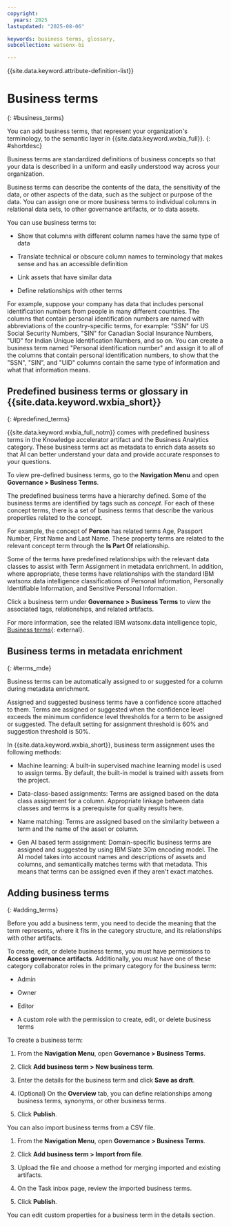 ```yaml
---
copyright:
  years: 2025
lastupdated: "2025-08-06"

keywords: business terms, glossary, 
subcollection: watsonx-bi

---
```


{{site.data.keyword.attribute-definition-list}}


# Business terms
{: #business_terms}

You can add business terms, that represent your organization's terminology, to the semantic layer in {{site.data.keyword.wxbia_full}}. {: #shortdesc}

Business terms are standardized definitions of business concepts so that your data is described in a uniform and easily understood way across your organization. 

Business terms can describe the contents of the data, the sensitivity of the data, or other aspects of the data, such as the subject or purpose of the data. You can assign one or more business terms to individual columns in relational data sets, to other governance artifacts, or to data assets.

You can use business terms to:

- Show that columns with different column names have the same type of data

- Translate technical or obscure column names to terminology that makes sense and has an accessible definition

- Link assets that have similar data

- Define relationships with other terms

For example, suppose your company has data that includes personal identification numbers from people in many different countries. The columns that contain personal identification numbers are named with abbreviations of the country-specific terms, for example: "SSN" for US Social Security Numbers, "SIN" for Canadian Social Insurance Numbers, "UID" for Indian Unique Identification Numbers, and so on. You can create a business term named "Personal identification number" and assign it to all of the columns that contain personal identification numbers, to show that the "SSN", "SIN", and "UID" columns contain the same type of information and what that information means. 

## Predefined business terms or glossary in {{site.data.keyword.wxbia_short}} 
{: #predefined_terms}

{{site.data.keyword.wxbia_full_notm}} comes with predefined business terms in the Knowledge accelerator artifact and the Business Analytics category. These business terms act as metadata to enrich data assets so that AI can better understand your data and provide accurate responses to your questions. 

To view pre-defined business terms, go to the **Navigation Menu** and open **Governance > Business Terms**.

The predefined business terms have a hierarchy defined. Some of the business terms are identified by tags such as *concept*. For each of these concept terms, there is a set of business terms that describe the various properties related to the concept. 

For example, the concept of **Person** has related terms Age, Passport Number, First Name and Last Name. These property terms are related to the relevant concept term through the **Is Part Of** relationship. 

Some of the terms have predefined relationships with the relevant data classes to assist with Term Assignment in metadata enrichment. In addition, where appropriate, these terms have relationships with the standard IBM watsonx.data intelligence classifications of Personal Information, Personally Identifiable Information, and Sensitive Personal Information.

Click a business term under **Governance > Business Terms** to view the associated tags, relationships, and related artifacts.

For more information, see the related IBM watsonx.data intelligence topic, [Business terms](https://dataplatform.cloud.ibm.com/docs/content/wsj/governance/dmg16.html?context=df&audience=wdp){: external}.

## Business terms in metadata enrichment 
{: #terms_mde}

Business terms can be automatically assigned to or suggested for a column during metadata enrichment.

Assigned and suggested business terms have a confidence score attached to them. Terms are assigned or suggested when the confidence level exceeds the minimum confidence level thresholds for a term to be assigned or suggested. The default setting for assignment threshold is 60% and suggestion threshold is 50%. 

In {{site.data.keyword.wxbia_short}}, business term assignment uses the following methods:

- Machine learning: A built-in supervised machine learning model is used to assign terms. By default, the built-in model is trained with assets from the project.

- Data-class-based assignments: Terms are assigned based on the data class assignment for a column. Appropriate linkage between data classes and terms is a prerequisite for quality results here.

- Name matching: Terms are assigned based on the similarity between a term and the name of the asset or column.

- Gen AI based term assignment: Domain-specific business terms are assigned and suggested by using IBM Slate 30m encoding model. The AI model takes into account names and descriptions of assets and columns, and semantically matches terms with that metadata. This means that terms can be assigned even if they aren't exact matches.

## Adding business terms
{: #adding_terms}

Before you add a business term, you need to decide the meaning that the term represents, where it fits in the category structure, and its relationships with other artifacts.

To create, edit, or delete business terms, you must have permissions to **Access governance artifacts**. Additionally, you must have one of these category collaborator roles in the primary category for the business term:

- Admin

- Owner

- Editor

- A custom role with the permission to create, edit, or delete business terms

To create a business term: 

1. From the **Navigation Menu**, open **Governance > Business Terms**.

2. Click **Add business term > New business term**.

3. Enter the details for the business term and click **Save as draft**.

4. (Optional) On the **Overview** tab, you can define relationships among business terms, synonyms, or other business terms.

5. Click **Publish**.

You can also import business terms from a CSV file. 

1. From the **Navigation Menu**, open **Governance > Business Terms**.

2. Click **Add business term > Import from file**. 

3. Upload the file and choose a method for merging imported and existing artifacts. 

4. On the Task inbox page, review the imported business terms.

5. Click **Publish**.

You can edit custom properties for a business term in the details section. 
